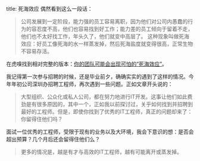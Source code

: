 title: 死海效应
偶然看到这么一段话：
> 公司发展到一定阶段，能力强的员工容易离职，因为他们对公司内愚蠢的行为的容忍度不高，他们也容易找到好工作；能力差的员工倾向于留着不走，他们也不太好找工作，年头久了，他们就变中高层了。
> 这种现象叫做死海效应：好员工像死海的水一样蒸发掉，然后死海盐度就变得很高，正常生物不容易存活。

在虎嗅找到相对完整的版本：[你的团队可能会出现可怕的“死海效应”](https://www.huxiu.com/article/147738.html)。

我记得第一次参与招聘的时候，还是毕业前夕，确确实实的遇到了这样的情况。今年年初公司深圳办招聘工程师，再次遇到一些问题。正如文章开头说的：

> 大型组织、公众化或私人公司，都在努力地进行IT开发。这事让他们如此费劲是有很多原因的，其中一个，正如我以前探讨过，关乎如何找到并招聘到最好的工程师。但是，即使你找到了优秀的IT工程师，真正的问题却来了：你留得住他们吗？

面试一位优秀的工程师，受限于现有的业务以及大环境，我会下意识的想：是否会超出预算？几个月后还会留得住他们么？

> 更多的情况是，越是有才与高效的IT工程师，越有可能离开或蒸发掉。


